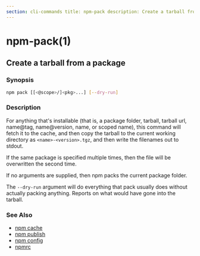 ```yaml
---
section: cli-commands title: npm-pack description: Create a tarball from a package
---
```


# npm-pack(1)

## Create a tarball from a package

### Synopsis

```bash
npm pack [[<@scope>/]<pkg>...] [--dry-run]
```

### Description

For anything that's installable (that is, a package folder, tarball, tarball url, name@tag, name@version, name, or
scoped name), this command will fetch it to the cache, and then copy the tarball to the current working directory
as `<name>-<version>.tgz`, and then write the filenames out to stdout.

If the same package is specified multiple times, then the file will be overwritten the second time.

If no arguments are supplied, then npm packs the current package folder.

The `--dry-run` argument will do everything that pack usually does without actually packing anything. Reports on what
would have gone into the tarball.

### See Also

* [npm cache](/cli-commands/npm-cache)
* [npm publish](/cli-commands/npm-publish)
* [npm config](/cli-commands/npm-config)
* [npmrc](/configuring-npm/npmrc)
